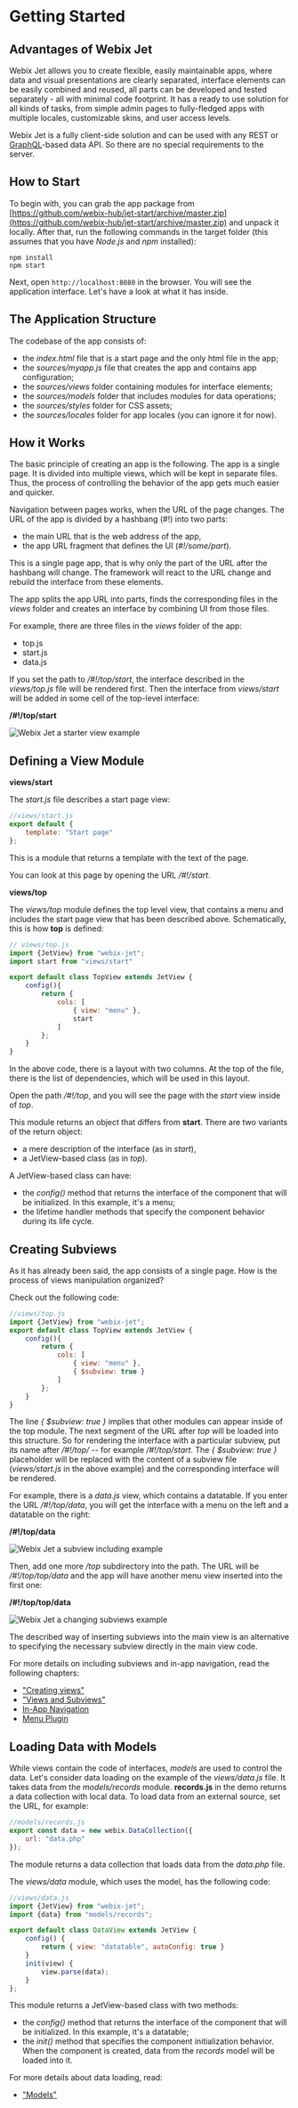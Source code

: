 # Getting Started

## Advantages of Webix Jet

Webix Jet allows you to create flexible, easily maintainable apps, where data and visual presentations are clearly separated, interface elements can be easily combined and reused, all parts can be developed and tested separately - all with minimal code footprint. It has a ready to use solution for all kinds of tasks, from simple admin pages to fully-fledged apps with multiple locales, customizable skins, and user access levels.

Webix Jet is a fully client-side solution and can be used with any REST or [GraphQL](https://docs.webix.com/desktop__server_graphql.html)-based data API. So there are no special requirements to the server.

## How to Start

To begin with, you can grab the app package from [https://github.com/webix-hub/jet-start/archive/master.zip](https://github.com/webix-hub/jet-start/archive/master.zip) and unpack it locally. After that, run the following commands in the target folder \(this assumes that you have _Node.js_ and _npm_ installed\):

```text
npm install
npm start
```

Next, open `http://localhost:8080` in the browser. You will see the application interface. Let's have a look at what it has inside.

## The Application Structure

The codebase of the app consists of:

* the _index.html_ file that is a start page and the only html file in the app;
* the _sources/myapp.js_ file that creates the app and contains app configuration;
* the _sources/views_ folder containing modules for interface elements;
* the _sources/models_ folder that includes modules for data operations;
* the _sources/styles_ folder for CSS assets;
* the _sources/locales_ folder for app locales \(you can ignore it for now\).

## How it Works

The basic principle of creating an app is the following. The app is a single page. It is divided into multiple views, which will be kept in separate files. Thus, the process of controlling the behavior of the app gets much easier and quicker.

Navigation between pages works, when the URL of the page changes. The URL of the app is divided by a hashbang \(\#!\) into two parts:

- the main URL that is the web address of the app,
- the app URL fragment that defines the UI (_#!/some/part_).

This is a single page app, that is why only the part of the URL after the hashbang will change. The framework will react to the URL change and rebuild the interface from these elements.

The app splits the app URL into parts, finds the corresponding files in the _views_ folder and creates an interface by combining UI from those files.

For example, there are three files in the _views_ folder of the app:

* top.js
* start.js
* data.js

If you set the path to _/\#!/top/start_, the interface described in the _views/top.js_ file will be rendered first. Then the interface from _views/start_ will be added in some cell of the top-level interface:

**/\#!/top/start**

![Webix Jet a starter view example](.gitbook/assets/how_it_works.png)

## Defining a View Module

**views/start**

The _start.js_ file describes a start page view:

```javascript
//views/start.js
export default {
    template: "Start page"
};
```

This is a module that returns a template with the text of the page.

You can look at this page by opening the URL _/\#!/start_.

**views/top**

The _views/top_ module defines the top level view, that contains a menu and includes the start page view that has been described above. Schematically, this is how **top** is defined:

```javascript
// views/top.js
import {JetView} from "webix-jet";
import start from "views/start"

export default class TopView extends JetView {
	config(){
        return {
            cols: [
                { view: "menu" },
                start
            ]
        };
    }
}
```

In the above code, there is a layout with two columns. At the top of the file, there is the list of dependencies, which will be used in this layout.

Open the path _/\#!/top_, and you will see the page with the _start_ view inside of _top_.

This module returns an object that differs from **start**. There are two variants of the return object:

- a mere description of the interface (as in *start*),
- a JetView-based class (as in *top*).

A JetView-based class can have:

* the _config()_ method that returns the interface of the component that will be initialized. In this example, it's a menu;
* the lifetime handler methods that specify the component behavior during its life cycle.

## Creating Subviews

As it has already been said, the app consists of a single page. How is the process of views manipulation organized?

Check out the following code:

```javascript
//views/top.js
import {JetView} from "webix-jet";
export default class TopView extends JetView {
    config(){
        return {
            cols: [
                { view: "menu" },
                { $subview: true }
            ]
        };
    }
}
```

The line _{ $subview: true }_ implies that other modules can appear inside of the top module. The next segment of the URL after *top* will be loaded into this structure. So for rendering the interface with a particular subview, put its name after _/\#!/top/_ -- for example _/\#!/top/start_. The _{ $subview: true }_ placeholder will be replaced with the content of a subview file \(_views/start.js_ in the above example\) and the corresponding interface will be rendered.

For example, there is a _data.js_ view, which contains a datatable. If you enter the URL _/\#!/top/data_, you will get the interface with a menu on the left and a datatable on the right:

**/\#!/top/data**

![Webix Jet a subview including example](.gitbook/assets/top_data.png)

Then, add one more _/top_ subdirectory into the path. The URL will be _/\#!/top/top/data_ and the app will have another menu view inserted into the first one:

**/\#!/top/top/data**

![Webix Jet a changing subviews example](.gitbook/assets/top_top_data.png)

The described way of inserting subviews into the main view is an alternative to specifying the necessary subview directly in the main view code.

For more details on including subviews and in-app navigation, read the following chapters:

- ["Creating views"](part-i-basic-usage/creating-views.md)
- ["Views and Subviews"](part-ii-webix-jet-in-details/views-and-subviews.md#subview-including)
- [In-App Navigation](part-i-basic-usage/in-app-navigation.md)
- [Menu Plugin](part-ii-webix-jet-in-details/plugins.md#menu-plugin)

## Loading Data with Models

While views contain the code of interfaces, *models* are used to control the data. Let's consider data loading on the example of the _views/data.js_ file. It takes data from the _models/records_ module. **records.js** in the demo returns a data collection with local data. To load data from an external source, set the URL, for example:

```javascript
//models/records.js
export const data = new webix.DataCollection({
    url: "data.php"
});
```

The module returns a data collection that loads data from the _data.php_ file.

The _views/data_ module, which uses the model, has the following code:

```javascript
//views/data.js
import {JetView} from "webix-jet";
import {data} from "models/records";

export default class DataView extends JetView {
    config() {
        return { view: "datatable", autoConfig: true }
    }
    init(view) {
        view.parse(data);
    }
};
```

This module returns a JetView-based class with two methods:

* the _config()_ method that returns the interface of the component that will be initialized. In this example, it's a datatable;
* the _init()_ method that specifies the component initialization behavior. When the component is created, data from the _records_ model will be loaded into it. 

For more details about data loading, read:

* ["Models"](part-ii-webix-jet-in-details/models.md)
